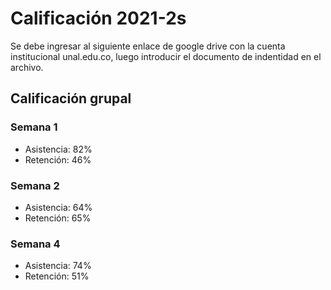 # Calificación 2021-2s


Se debe ingresar al siguiente enlace de google drive con la cuenta institucional unal.edu.co, luego introducir el documento de indentidad en el archivo.

## Calificación grupal
### Semana 1
- Asistencia: 82%
- Retención: 46%
### Semana 2
- Asistencia: 64%
- Retención: 65%
### Semana 4
- Asistencia: 74%
- Retención: 51%
